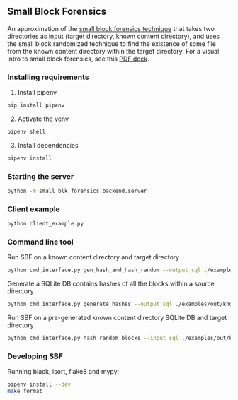 ## Small Block Forensics

An approximation of the [small block forensics technique](https://gist.github.com/atharvakale343/614a721b9ae429d1dce8ee14dd3bed52) that takes two directories as input (target directory, known content directory), and uses the small block randomized technique to find the existence of some file from the known content directory within the target directory. For a visual intro to small block forensics, see this [PDF deck](./docs/intro-to-small-block-forensics.pdf).

### Installing requirements

1. Install pipenv

```zsh
pip install pipenv
```

2. Activate the venv

```zsh
pipenv shell
```

3. Install dependencies

```zsh
pipenv install
```

### Starting the server

```zsh
python -m small_blk_forensics.backend.server
```

### Client example

```zsh
python client_example.py
```

### Command line tool

Run SBF on a known content directory and target directory

```zsh
python cmd_interface.py gen_hash_and_hash_random --output_sql ./examples/out/known_content_hashes.sqlite --target_directory ./examples/target_folder --known_content_directory ./examples/known_dataset
```

Generate a SQLite DB contains hashes of all the blocks within a source directory

```zsh
python cmd_interface.py generate_hashes --output_sql ./examples/out/known_content_hashes.sqlite --known_content_directory ./examples/known_dataset
```


Run SBF on a pre-generated known content directory SQLite DB and target directory

```zsh
python cmd_interface.py hash_random_blocks --input_sql ./examples/out/known_content_hashes.sqlite --target_directory ./examples/target_folder
```

### Developing SBF

Running black, isort, flake8 and mypy:

```zsh
pipenv install --dev
make format
```
